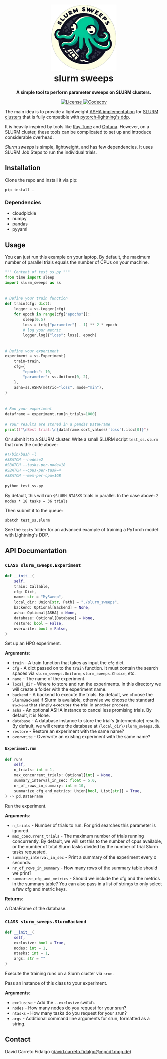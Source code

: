 <h1 align="center">
  <a href=""><img src="slurm_sweeps.png" alt="slurm sweeps logo" width="210"></a>
  <br>
  slurm sweeps
</h1>
<p align="center"><b>A simple tool to perform parameter sweeps on SLURM clusters.</b></p>
<p align="center">
  <a href="https://github.com/dcfidalgo/slurm_sweeps/blob/main/LICENSE">
    <img alt="License" src="https://img.shields.io/github/license/dcfidalgo/slurm_sweeps.svg?color=blue">
  </a>
  <a href="https://app.codecov.io/gh/dcfidalgo/slurm_sweeps">
    <img alt="Codecov" src="https://img.shields.io/codecov/c/gh/dcfidalgo/slurm_sweeps">
  </a>
</p>

The main idea is to provide a lightweight [ASHA implementation](https://arxiv.org/abs/1810.05934) for
[SLURM clusters](https://slurm.schedmd.com/overview.html) that is fully compatible with
[pytorch-lightning's ddp](https://lightning.ai/docs/pytorch/stable/accelerators/gpu_intermediate.html#distributed-data-parallel).

It is heavily inspired by tools like [Ray Tune](https://www.ray.io/ray-tune) and [Optuna](https://optuna.org/).
However, on a SLURM cluster, these tools can be complicated to set up and introduce considerable overhead.

*Slurm sweeps* is simple, lightweight, and has few dependencies.
It uses SLURM Job Steps to run the individual trials.

## Installation
Clone the repo and install it via pip:

```commandline
pip install .
```

### Dependencies
- cloudpickle
- numpy
- pandas
- pyyaml

## Usage
You can just run this example on your laptop.
By default, the maximum number of parallel trials equals the number of CPUs on your machine.

```python
""" Content of test_ss.py """
from time import sleep
import slurm_sweeps as ss


# Define your train function
def train(cfg: dict):
    logger = ss.Logger(cfg)
    for epoch in range(cfg["epochs"]):
        sleep(0.5)
        loss = (cfg["parameter"] - 1) ** 2 * epoch
        # log your metric
        logger.log({"loss": loss}, epoch)


# Define your experiment
experiment = ss.Experiment(
    train=train,
    cfg={
        "epochs": 10,
        "parameter": ss.Uniform(0, 2),
    },
    asha=ss.ASHA(metric="loss", mode="min"),
)


# Run your experiment
dataframe = experiment.run(n_trials=1000)

# Your results are stored in a pandas DataFrame
print(f"\nBest trial:\n{dataframe.sort_values('loss').iloc[0]}")
```

Or submit it to a SLURM cluster.
Write a small SLURM script `test_ss.slurm` that runs the code above:
```bash
#!/bin/bash -l
#SBATCH --nodes=2
#SBATCH --tasks-per-node=18
#SBATCH --cpus-per-task=4
#SBATCH --mem-per-cpu=1GB

python test_ss.py
```

By default, this will run `$SLURM_NTASKS` trials in parallel.
In the case above: `2 nodes * 18 tasks = 36 trials`

Then submit it to the queue:
```commandline
sbatch test_ss.slurm
```

See the `tests` folder for an advanced example of training a PyTorch model with Lightning's DDP.

## API Documentation

### `CLASS slurm_sweeps.Experiment`

```python
def __init__(
    self,
    train: Callable,
    cfg: Dict,
    name: str = "MySweep",
    local_dir: Union[str, Path] = "./slurm_sweeps",
    backend: Optional[Backend] = None,
    asha: Optional[ASHA] = None,
    database: Optional[Database] = None,
    restore: bool = False,
    overwrite: bool = False,
)
```

Set up an HPO experiment.

**Arguments**:

- `train` - A train function that takes as input the `cfg` dict.
- `cfg` - A dict passed on to the `train` function.
  It must contain the search spaces via `slurm_sweeps.Uniform`, `slurm_sweeps.Choice`, etc.
- `name` - The name of the experiment.
- `local_dir` - Where to store and run the experiments. In this directory
  we will create a folder with the experiment name.
- `backend` - A backend to execute the trials. By default, we choose the `SlurmBackend` if Slurm is available,
  otherwise we choose the standard `Backend` that simply executes the trial in another process.
- `asha` - An optional ASHA instance to cancel less promising trials. By default, it is None.
- `database` - A database instance to store the trial's (intermediate) results.
  By default, we will create the database at `{local_dir}/slurm_sweeps.db`.
- `restore` - Restore an experiment with the same name?
- `overwrite` - Overwrite an existing experiment with the same name?

#### `Experiment.run`

```python
def run(
    self,
    n_trials: int = 1,
    max_concurrent_trials: Optional[int] = None,
    summary_interval_in_sec: float = 5.0,
    nr_of_rows_in_summary: int = 10,
    summarize_cfg_and_metrics: Union[bool, List[str]] = True,
) -> pd.DataFrame
```

Run the experiment.

**Arguments**:

- `n_trials` - Number of trials to run. For grid searches this parameter is ignored.
- `max_concurrent_trials` - The maximum number of trials running concurrently. By default, we will set this to
  the number of cpus available, or the number of total Slurm tasks divided by the number of trial Slurm
  tasks requested.
- `summary_interval_in_sec` - Print a summary of the experiment every x seconds.
- `nr_of_rows_in_summary` - How many rows of the summary table should we print?
- `summarize_cfg_and_metrics` - Should we include the cfg and the metrics in the summary table?
  You can also pass in a list of strings to only select a few cfg and metric keys.

**Returns**:

  A DataFrame of the database.

### `CLASS slurm_sweeps.SlurmBackend`

```python
def __init__(
    self,
    exclusive: bool = True,
    nodes: int = 1,
    ntasks: int = 1,
    args: str = ""
)
```

Execute the training runs on a Slurm cluster via `srun`.

Pass an instance of this class to your experiment.

**Arguments**:

- `exclusive` - Add the `--exclusive` switch.
- `nodes` - How many nodes do you request for your srun?
- `ntasks` - How many tasks do you request for your srun?
- `args` - Additional command line arguments for srun, formatted as a string.

## Contact
David Carreto Fidalgo (david.carreto.fidalgo@mpcdf.mpg.de)
